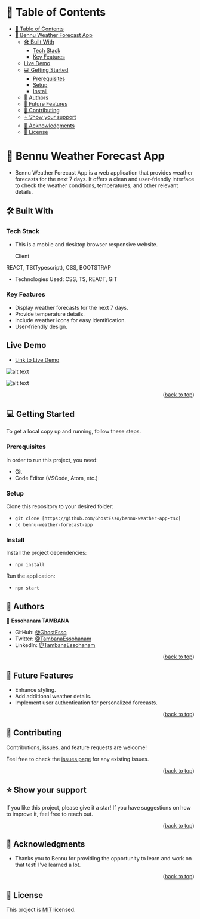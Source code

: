 # 📗 Table of Contents

- [📗 Table of Contents](#-table-of-contents)
- [📖 Bennu Weather Forecast App](#-bennu-weather-forecast-app)
  - [🛠 Built With](#-built-with)
    - [Tech Stack](#tech-stack)
    - [Key Features](#key-features)
  - [Live Demo](#live-demo)
  - [💻 Getting Started](#-getting-started)
    - [Prerequisites](#prerequisites)
    - [Setup](#setup)
    - [Install](#install)
  - [👥 Authors](#-authors)
  - [🔭 Future Features](#-future-features)
  - [🤝 Contributing](#-contributing)
  - [⭐️ Show your support](#️-show-your-support)
  - [🙏 Acknowledgments](#-acknowledgments)
  - [📝 License](#-license)

# 📖 Bennu Weather Forecast App <a name="about-project"></a>

- Bennu Weather Forecast App is a web application that provides weather forecasts for the next 7 days. It offers a clean and user-friendly interface to check the weather conditions, temperatures, and other relevant details.

## 🛠 Built With <a name="HTML, CSS, JS and REACT"></a>

### Tech Stack <a name="Front end (REACT)"></a>

- This is a mobile and desktop browser responsive website.

  Client
  
REACT, TS(Typescript), CSS, BOOTSTRAP
- Technologies Used: CSS, TS, REACT, GIT

### Key Features <a name="key-features"></a>

- Display weather forecasts for the next 7 days.
- Provide temperature details.
- Include weather icons for easy identification.
- User-friendly design.

<!-- LIVE DEMO -->

## Live Demo <a name="live-demo"></a>

- [Link to Live Demo](https://bennu-weather-app-tsx.vercel.app/)

![alt text](image.png)


![alt text](image-1.png)

<p align="right">(<a href="#readme-top">back to top</a>)</p>

## 💻 Getting Started <a name="getting-started"></a>

To get a local copy up and running, follow these steps.

### Prerequisites

In order to run this project, you need:

- Git
- Code Editor (VSCode, Atom, etc.)

### Setup

Clone this repository to your desired folder:

- `git clone [https://github.com/GhostEsso/bennu-weather-app-tsx]`
- `cd bennu-weather-forecast-app`

### Install

Install the project dependencies:

- `npm install`

Run the application:

- `npm start`

## 👥 Authors <a name="authors"></a>

👤 **Essohanam TAMBANA**

- GitHub: [@GhostEsso](https://github.com/GhostEsso)
- Twitter: [@TambanaEssohanam](https://twitter.com/TambanaEssohana)
- LinkedIn: [@TambanaEssohanam](https://www.linkedin.com/in/essohanam-tambana/)

<p align="right">(<a href="#readme-top">back to top</a>)</p>

## 🔭 Future Features <a name="future-features"></a>

- Enhance styling.
- Add additional weather details.
- Implement user authentication for personalized forecasts.

<p align="right">(<a href="#readme-top">back to top</a>)</p>

## 🤝 Contributing <a name="contributing"></a>

Contributions, issues, and feature requests are welcome!

Feel free to check the [issues page](#) for any existing issues.

<p align="right">(<a href="#readme-top">back to top</a>)</p>

## ⭐️ Show your support <a name="support"></a>

If you like this project, please give it a star! If you have suggestions on how to improve it, feel free to reach out.

<p align="right">(<a href="#readme-top">back to top</a>)</p>

## 🙏 Acknowledgments <a name="acknowledgements"></a>

- Thanks you to Bennu for providing the opportunity to learn and work on that test! I've learned a lot.

<p align="right">(<a href="#readme-top">back to top</a>)</p>

## 📝 License <a name="license"></a>

This project is [MIT](./LICENSE) licensed.